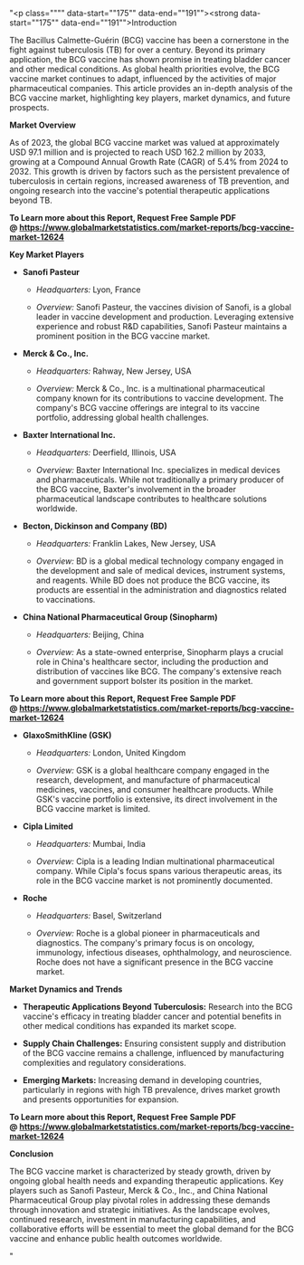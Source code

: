 "<p class="""" data-start=""175"" data-end=""191""><strong data-start=""175"" data-end=""191"">Introduction</strong></p>
<p class="""" data-start=""193"" data-end=""388""><span class=""relative -mx-px my-[-0.2rem] rounded px-px py-[0.2rem]"">The Bacillus Calmette-Gu&eacute;rin (BCG) vaccine has been a cornerstone in the fight against tuberculosis (TB) for over a century.</span> <span class=""relative -mx-px my-[-0.2rem] rounded px-px py-[0.2rem]"">Beyond its primary application, the BCG vaccine has shown promise in treating bladder cancer and other medical conditions.</span> <span class=""relative -mx-px my-[-0.2rem] rounded px-px py-[0.2rem]"">As global health priorities evolve, the BCG vaccine market continues to adapt, influenced by the activities of major pharmaceutical companies.</span> <span class=""relative -mx-px my-[-0.2rem] rounded px-px py-[0.2rem]"">This article provides an in-depth analysis of the BCG vaccine market, highlighting key players, market dynamics, and future prospects.</span></p>
<p class="""" data-start=""390"" data-end=""409""><strong data-start=""390"" data-end=""409"">Market Overview</strong></p>
<p class="""" data-start=""411"" data-end=""568""><span class=""relative -mx-px my-[-0.2rem] rounded px-px py-[0.2rem]"">As of 2023, the global BCG vaccine market was valued at approximately USD 97.1 million and is projected to reach USD 162.2 million by 2033, growing at a Compound Annual Growth Rate (CAGR) of 5.4% from 2024 to 2032.</span> <span class=""relative -mx-px my-[-0.2rem] rounded px-px py-[0.2rem]"">This growth is driven by factors such as the persistent prevalence of tuberculosis in certain regions, increased awareness of TB prevention, and ongoing research into the vaccine's potential therapeutic applications beyond TB.</span></p>
<p class="""" data-start=""411"" data-end=""568""><span class=""relative -mx-px my-[-0.2rem] rounded px-px py-[0.2rem]""><strong>To Learn more about this Report, Request Free Sample PDF @&nbsp;<a href=""https://www.globalmarketstatistics.com/market-reports/bcg-vaccine-market-12624"">https://www.globalmarketstatistics.com/market-reports/bcg-vaccine-market-12624</a></strong></span></p>
<p class="""" data-start=""570"" data-end=""592""><strong data-start=""570"" data-end=""592"">Key Market Players</strong></p>
<ul data-start=""594"" data-end=""2958"">
<li class="""" data-start=""594"" data-end=""903"">
<p class="""" data-start=""597"" data-end=""615""><strong data-start=""597"" data-end=""615"">Sanofi Pasteur</strong></p>
<ul data-start=""619"" data-end=""903"">
<li class="""" data-start=""619"" data-end=""720"">
<p class="""" data-start=""621"" data-end=""720""><em data-start=""621"" data-end=""636"">Headquarters:</em> <span class=""relative -mx-px my-[-0.2rem] rounded px-px py-[0.2rem]"">Lyon, France</span></p>
</li>
<li class="""" data-start=""724"" data-end=""903"">
<p class="""" data-start=""726"" data-end=""903""><em data-start=""726"" data-end=""737"">Overview:</em> <span class=""relative -mx-px my-[-0.2rem] rounded px-px py-[0.2rem]"">Sanofi Pasteur, the vaccines division of Sanofi, is a global leader in vaccine development and production.</span> <span class=""relative -mx-px my-[-0.2rem] rounded px-px py-[0.2rem]"">Leveraging extensive experience and robust R&amp;D capabilities, Sanofi Pasteur maintains a prominent position in the BCG vaccine market.</span>&nbsp;</p>
</li>
</ul>
</li>
<li class="""" data-start=""905"" data-end=""1219"">
<p class="""" data-start=""908"" data-end=""929""><strong data-start=""908"" data-end=""929"">Merck &amp; Co., Inc.</strong></p>
<ul data-start=""933"" data-end=""1219"">
<li class="""" data-start=""933"" data-end=""1036"">
<p class="""" data-start=""935"" data-end=""1036""><em data-start=""935"" data-end=""950"">Headquarters:</em> <span class=""relative -mx-px my-[-0.2rem] rounded px-px py-[0.2rem]"">Rahway, New Jersey, USA</span></p>
</li>
<li class="""" data-start=""1040"" data-end=""1219"">
<p class="""" data-start=""1042"" data-end=""1219""><em data-start=""1042"" data-end=""1053"">Overview:</em> <span class=""relative -mx-px my-[-0.2rem] rounded px-px py-[0.2rem]"">Merck &amp; Co., Inc. is a multinational pharmaceutical company known for its contributions to vaccine development.</span> <span class=""relative -mx-px my-[-0.2rem] rounded px-px py-[0.2rem]"">The company's BCG vaccine offerings are integral to its vaccine portfolio, addressing global health challenges.</span></p>
</li>
</ul>
</li>
<li class="""" data-start=""1221"" data-end=""1503"">
<p class="""" data-start=""1224"" data-end=""1253""><strong data-start=""1224"" data-end=""1253"">Baxter International Inc.</strong></p>
<ul data-start=""1257"" data-end=""1503"">
<li class="""" data-start=""1257"" data-end=""1360"">
<p class="""" data-start=""1259"" data-end=""1360""><em data-start=""1259"" data-end=""1274"">Headquarters:</em> <span class=""relative -mx-px my-[-0.2rem] rounded px-px py-[0.2rem]"">Deerfield, Illinois, USA</span></p>
</li>
<li class="""" data-start=""1364"" data-end=""1503"">
<p class="""" data-start=""1366"" data-end=""1503""><em data-start=""1366"" data-end=""1377"">Overview:</em> <span class=""relative -mx-px my-[-0.2rem] rounded px-px py-[0.2rem]"">Baxter International Inc. specializes in medical devices and pharmaceuticals.</span> <span class=""relative -mx-px my-[-0.2rem] rounded px-px py-[0.2rem]"">While not traditionally a primary producer of the BCG vaccine, Baxter's involvement in the broader pharmaceutical landscape contributes to healthcare solutions worldwide.</span></p>
</li>
</ul>
</li>
<li class="""" data-start=""1505"" data-end=""1796"">
<p class="""" data-start=""1508"" data-end=""1546""><strong data-start=""1508"" data-end=""1546"">Becton, Dickinson and Company (BD)</strong></p>
<ul data-start=""1550"" data-end=""1796"">
<li class="""" data-start=""1550"" data-end=""1653"">
<p class="""" data-start=""1552"" data-end=""1653""><em data-start=""1552"" data-end=""1567"">Headquarters:</em> <span class=""relative -mx-px my-[-0.2rem] rounded px-px py-[0.2rem]"">Franklin Lakes, New Jersey, USA</span></p>
</li>
<li class="""" data-start=""1657"" data-end=""1796"">
<p class="""" data-start=""1659"" data-end=""1796""><em data-start=""1659"" data-end=""1670"">Overview:</em> <span class=""relative -mx-px my-[-0.2rem] rounded px-px py-[0.2rem]"">BD is a global medical technology company engaged in the development and sale of medical devices, instrument systems, and reagents.</span> <span class=""relative -mx-px my-[-0.2rem] rounded px-px py-[0.2rem]"">While BD does not produce the BCG vaccine, its products are essential in the administration and diagnostics related to vaccinations.</span></p>
</li>
</ul>
</li>
<li class="""" data-start=""1798"" data-end=""2102"">
<p class="""" data-start=""1801"" data-end=""1852""><strong data-start=""1801"" data-end=""1852"">China National Pharmaceutical Group (Sinopharm)</strong></p>
<ul data-start=""1856"" data-end=""2102"">
<li class="""" data-start=""1856"" data-end=""1959"">
<p class="""" data-start=""1858"" data-end=""1959""><em data-start=""1858"" data-end=""1873"">Headquarters:</em> <span class=""relative -mx-px my-[-0.2rem] rounded px-px py-[0.2rem]"">Beijing, China</span></p>
</li>
<li class="""" data-start=""1963"" data-end=""2102"">
<p class="""" data-start=""1965"" data-end=""2102""><em data-start=""1965"" data-end=""1976"">Overview:</em> <span class=""relative -mx-px my-[-0.2rem] rounded px-px py-[0.2rem]"">As a state-owned enterprise, Sinopharm plays a crucial role in China's healthcare sector, including the production and distribution of vaccines like BCG.</span> <span class=""relative -mx-px my-[-0.2rem] rounded px-px py-[0.2rem]"">The company's extensive reach and government support bolster its position in the market.</span></p>
</li>
</ul>
</li>
</ul>
<p><span class=""relative -mx-px my-[-0.2rem] rounded px-px py-[0.2rem]""><strong>To Learn more about this Report, Request Free Sample PDF @&nbsp;<a href=""https://www.globalmarketstatistics.com/market-reports/bcg-vaccine-market-12624"">https://www.globalmarketstatistics.com/market-reports/bcg-vaccine-market-12624</a></strong></span></p>
<ul data-start=""594"" data-end=""2958"">
<li class="""" data-start=""2104"" data-end=""2382"">
<p class="""" data-start=""2107"" data-end=""2132""><strong data-start=""2107"" data-end=""2132"">GlaxoSmithKline (GSK)</strong></p>
<ul data-start=""2136"" data-end=""2382"">
<li class="""" data-start=""2136"" data-end=""2239"">
<p class="""" data-start=""2138"" data-end=""2239""><em data-start=""2138"" data-end=""2153"">Headquarters:</em> <span class=""relative -mx-px my-[-0.2rem] rounded px-px py-[0.2rem]"">London, United Kingdom</span></p>
</li>
<li class="""" data-start=""2243"" data-end=""2382"">
<p class="""" data-start=""2245"" data-end=""2382""><em data-start=""2245"" data-end=""2256"">Overview:</em> <span class=""relative -mx-px my-[-0.2rem] rounded px-px py-[0.2rem]"">GSK is a global healthcare company engaged in the research, development, and manufacture of pharmaceutical medicines, vaccines, and consumer healthcare products.</span> <span class=""relative -mx-px my-[-0.2rem] rounded px-px py-[0.2rem]"">While GSK's vaccine portfolio is extensive, its direct involvement in the BCG vaccine market is limited.</span></p>
</li>
</ul>
</li>
<li class="""" data-start=""2384"" data-end=""2654"">
<p class="""" data-start=""2387"" data-end=""2404""><strong data-start=""2387"" data-end=""2404"">Cipla Limited</strong></p>
<ul data-start=""2408"" data-end=""2654"">
<li class="""" data-start=""2408"" data-end=""2511"">
<p class="""" data-start=""2410"" data-end=""2511""><em data-start=""2410"" data-end=""2425"">Headquarters:</em> <span class=""relative -mx-px my-[-0.2rem] rounded px-px py-[0.2rem]"">Mumbai, India</span></p>
</li>
<li class="""" data-start=""2515"" data-end=""2654"">
<p class="""" data-start=""2517"" data-end=""2654""><em data-start=""2517"" data-end=""2528"">Overview:</em> <span class=""relative -mx-px my-[-0.2rem] rounded px-px py-[0.2rem]"">Cipla is a leading Indian multinational pharmaceutical company.</span> <span class=""relative -mx-px my-[-0.2rem] rounded px-px py-[0.2rem]"">While Cipla's focus spans various therapeutic areas, its role in the BCG vaccine market is not prominently documented.</span></p>
</li>
</ul>
</li>
<li class="""" data-start=""2656"" data-end=""2958"">
<p class="""" data-start=""2659"" data-end=""2668""><strong data-start=""2659"" data-end=""2668"">Roche</strong></p>
<ul data-start=""2672"" data-end=""2958"">
<li class="""" data-start=""2672"" data-end=""2775"">
<p class="""" data-start=""2674"" data-end=""2775""><em data-start=""2674"" data-end=""2689"">Headquarters:</em> <span class=""relative -mx-px my-[-0.2rem] rounded px-px py-[0.2rem]"">Basel, Switzerland</span></p>
</li>
<li class="""" data-start=""2779"" data-end=""2958"">
<p class="""" data-start=""2781"" data-end=""2958""><em data-start=""2781"" data-end=""2792"">Overview:</em> <span class=""relative -mx-px my-[-0.2rem] rounded px-px py-[0.2rem]"">Roche is a global pioneer in pharmaceuticals and diagnostics.</span> <span class=""relative -mx-px my-[-0.2rem] rounded px-px py-[0.2rem]"">The company's primary focus is on oncology, immunology, infectious diseases, ophthalmology, and neuroscience.</span> <span class=""relative -mx-px my-[-0.2rem] rounded px-px py-[0.2rem]"">Roche does not have a significant presence in the BCG vaccine market.</span></p>
</li>
</ul>
</li>
</ul>
<p class="""" data-start=""2960"" data-end=""2990""><strong data-start=""2960"" data-end=""2990"">Market Dynamics and Trends</strong></p>
<ul data-start=""2992"" data-end=""3358"">
<li class="""" data-start=""2992"" data-end=""3129"">
<p class="""" data-start=""2994"" data-end=""3129""><strong data-start=""2994"" data-end=""3043"">Therapeutic Applications Beyond Tuberculosis:</strong> <span class=""relative -mx-px my-[-0.2rem] rounded px-px py-[0.2rem]"">Research into the BCG vaccine's efficacy in treating bladder cancer and potential benefits in other medical conditions has expanded its market scope.</span></p>
</li>
<li class="""" data-start=""3131"" data-end=""3247"">
<p class="""" data-start=""3133"" data-end=""3247""><strong data-start=""3133"" data-end=""3161"">Supply Chain Challenges:</strong> <span class=""relative -mx-px my-[-0.2rem] rounded px-px py-[0.2rem]"">Ensuring consistent supply and distribution of the BCG vaccine remains a challenge, influenced by manufacturing complexities and regulatory considerations.</span></p>
</li>
<li class="""" data-start=""3249"" data-end=""3358"">
<p class="""" data-start=""3251"" data-end=""3358""><strong data-start=""3251"" data-end=""3272"">Emerging Markets:</strong> <span class=""relative -mx-px my-[-0.2rem] rounded px-px py-[0.2rem]"">Increasing demand in developing countries, particularly in regions with high TB prevalence, drives market growth and presents opportunities for expansion.</span></p>
</li>
</ul>
<p><span class=""relative -mx-px my-[-0.2rem] rounded px-px py-[0.2rem]""><strong>To Learn more about this Report, Request Free Sample PDF @&nbsp;<a href=""https://www.globalmarketstatistics.com/market-reports/bcg-vaccine-market-12624"">https://www.globalmarketstatistics.com/market-reports/bcg-vaccine-market-12624</a></strong></span></p>
<p class="""" data-start=""3360"" data-end=""3374""><strong data-start=""3360"" data-end=""3374"">Conclusion</strong></p>
<p class="""" data-start=""3376"" data-end=""3541""><span class=""relative -mx-px my-[-0.2rem] rounded px-px py-[0.2rem]"">The BCG vaccine market is characterized by steady growth, driven by ongoing global health needs and expanding therapeutic applications.</span> <span class=""relative -mx-px my-[-0.2rem] rounded px-px py-[0.2rem]"">Key players such as Sanofi Pasteur, Merck &amp; Co., Inc., and China National Pharmaceutical Group play pivotal roles in addressing these demands through innovation and strategic initiatives.</span> <span class=""relative -mx-px my-[-0.2rem] rounded px-px py-[0.2rem]"">As the landscape evolves, continued research, investment in manufacturing capabilities, and collaborative efforts will be essential to meet the global demand for the BCG vaccine and enhance public health outcomes worldwide.</span></p>"
